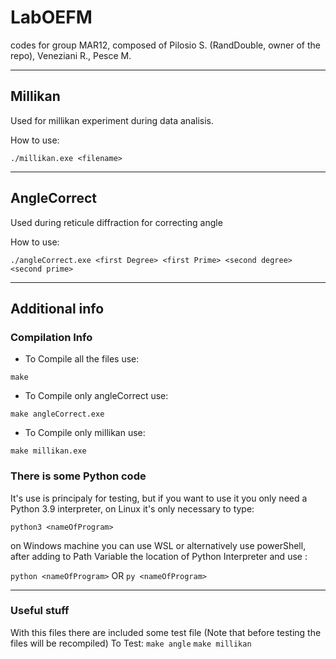 # LabOEFM

codes for group MAR12, composed of Pilosio S. (RandDouble, owner of the repo), Veneziani R., Pesce M.

---

## Millikan

Used for millikan experiment during data analisis.

How to use:

`./millikan.exe <filename>`

---

## AngleCorrect

Used during reticule diffraction for correcting angle

How to use:

`./angleCorrect.exe <first Degree> <first Prime> <second degree> <second prime>`

---

## Additional info

### Compilation Info

- To Compile all the files use:

 `make`

- To Compile only angleCorrect use:

 `make angleCorrect.exe`

- To Compile only millikan use:

`make millikan.exe`

### There is some Python code

It's use is principaly for testing, but if you want to use it you only need a Python 3.9 interpreter,
on Linux it's only necessary to type:

 `python3 <nameOfProgram>`

on Windows machine you can use WSL or alternatively use powerShell, after adding to Path Variable the location of Python Interpreter and use :

`python <nameOfProgram>`    OR  `py <nameOfProgram>`

---

### Useful stuff

With this files there are included some test file
(Note that before testing the files will be recompiled)
To Test:
    `make angle`
    `make millikan`
